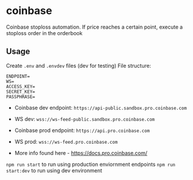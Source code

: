 # coinbase
Coinbase stoploss automation. If price reaches a certain point, execute a stoploss order in the orderbook

## Usage
Create `.env` and `.envdev` files (dev for testing)
File structure:
```
ENDPOINT=
WS=
ACCESS_KEY=
SECRET_KEY=
PASSPHRASE=
```

- Coinbase dev endpoint: `https://api-public.sandbox.pro.coinbase.com`
- WS dev: `wss://ws-feed-public.sandbox.pro.coinbase.com`

- Coinbase prod endpoint: `https://api.pro.coinbase.com`
- WS prod: `wss://ws-feed.pro.coinbase.com`

- More info found here - https://docs.pro.coinbase.com/

`npm run start` to run using production enviornment endpoints
`npm run start:dev` to run using dev environment
